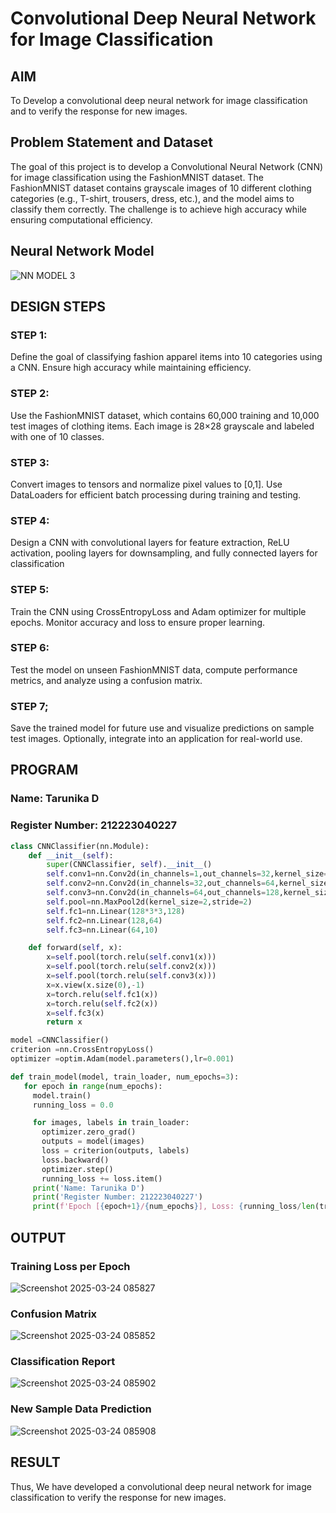 # Convolutional Deep Neural Network for Image Classification

## AIM

To Develop a convolutional deep neural network for image classification and to verify the response for new images.

## Problem Statement and Dataset

The goal of this project is to develop a Convolutional Neural Network (CNN) for image classification using the FashionMNIST dataset. The FashionMNIST dataset contains grayscale images of 10 different clothing categories (e.g., T-shirt, trousers, dress, etc.), and the model aims to classify them correctly. The challenge is to achieve high accuracy while ensuring computational efficiency.

## Neural Network Model

![NN MODEL 3](https://github.com/user-attachments/assets/15d7d0b9-9525-4638-8321-9de4f5ff12f3)


## DESIGN STEPS

### STEP 1:
Define the goal of classifying fashion apparel items into 10 categories using a CNN. Ensure high accuracy while maintaining efficiency.

### STEP 2:
Use the FashionMNIST dataset, which contains 60,000 training and 10,000 test images of clothing items. Each image is 28×28 grayscale and labeled with one of 10 classes.

### STEP 3:
Convert images to tensors and normalize pixel values to [0,1]. Use DataLoaders for efficient batch processing during training and testing.

### STEP 4:
Design a CNN with convolutional layers for feature extraction, ReLU activation, pooling layers for downsampling, and fully connected layers for classification

### STEP 5:
Train the CNN using CrossEntropyLoss and Adam optimizer for multiple epochs. Monitor accuracy and loss to ensure proper learning.

### STEP 6:
Test the model on unseen FashionMNIST data, compute performance metrics, and analyze using a confusion matrix.

### STEP 7;
Save the trained model for future use and visualize predictions on sample test images. Optionally, integrate into an application for real-world use.
## PROGRAM

### Name: Tarunika D
### Register Number: 212223040227
```python
class CNNClassifier(nn.Module):
    def __init__(self):
        super(CNNClassifier, self).__init__()
        self.conv1=nn.Conv2d(in_channels=1,out_channels=32,kernel_size=3,padding=1)
        self.conv2=nn.Conv2d(in_channels=32,out_channels=64,kernel_size=3,padding=1)
        self.conv3=nn.Conv2d(in_channels=64,out_channels=128,kernel_size=3,padding=1)
        self.pool=nn.MaxPool2d(kernel_size=2,stride=2)
        self.fc1=nn.Linear(128*3*3,128)
        self.fc2=nn.Linear(128,64)
        self.fc3=nn.Linear(64,10)

    def forward(self, x):
        x=self.pool(torch.relu(self.conv1(x)))
        x=self.pool(torch.relu(self.conv2(x)))
        x=self.pool(torch.relu(self.conv3(x)))
        x=x.view(x.size(0),-1)
        x=torch.relu(self.fc1(x))
        x=torch.relu(self.fc2(x))
        x=self.fc3(x)
        return x

```

```python
model =CNNClassifier()
criterion =nn.CrossEntropyLoss()
optimizer =optim.Adam(model.parameters(),lr=0.001)
```

```python
def train_model(model, train_loader, num_epochs=3):
   for epoch in range(num_epochs):
     model.train()
     running_loss = 0.0

     for images, labels in train_loader:
       optimizer.zero_grad()
       outputs = model(images)
       loss = criterion(outputs, labels)
       loss.backward()
       optimizer.step()
       running_loss += loss.item()
     print('Name: Tarunika D')
     print('Register Number: 212223040227')
     print(f'Epoch [{epoch+1}/{num_epochs}], Loss: {running_loss/len(train_loader):.4f}')

```

## OUTPUT
### Training Loss per Epoch

![Screenshot 2025-03-24 085827](https://github.com/user-attachments/assets/1695a17a-2bb4-437a-ba14-173844f28198)


### Confusion Matrix

![Screenshot 2025-03-24 085852](https://github.com/user-attachments/assets/9ab4f0f1-286d-4f5c-89f7-8e91f49a41dc)


### Classification Report

![Screenshot 2025-03-24 085902](https://github.com/user-attachments/assets/49ada5ce-dd43-4cf8-b099-2572817aa0ae)



### New Sample Data Prediction


![Screenshot 2025-03-24 085908](https://github.com/user-attachments/assets/5d5b6e33-2f80-4fe6-bd44-85f847d0627d)


## RESULT
Thus, We have developed a convolutional deep neural network for image classification to verify the response for new images.
